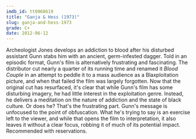 ```yaml
---
imdb_id: tt0068619
title: "Ganja & Hess (1973)"
slug: ganja-and-hess-1973
grade: C+
date: 2012-06-12
---
```


Archeologist Jones develops an addiction to blood after his disturbed assistant Gunn stabs him with an ancient, germ-infested dagger. Told in an episodic format, Gunn's film is alternatively frustrating and fascinating. The distributor cut nearly a quarter of its running time and renamed it _Blood Couple_ in an attempt to peddle it to a mass audience as a Blaxploitation picture, and when that failed the film was largely forgotten. Now that the original cut has resurfaced, it's clear that while Gunn's film has some disturbing imagery, he had little interest in the exploitation genre. Instead, he delivers a meditation on the nature of addiction and the state of black culture. Or does he? That's the frustrating part. Gunn's message is unfocused to the point of obfuscation. What he's trying to say is an exercise left to the viewer, and while that opens the film to interpretation, it also leaves it without a clear focus, robbing it of much of its potential impact. Recommended with reservations.

